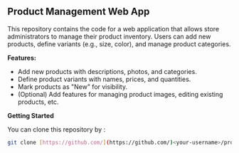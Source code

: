 ## Product Management Web App

This repository contains the code for a web application that allows store administrators to manage their product inventory. Users can add new products, define variants (e.g., size, color), and manage product categories.

**Features:**

* Add new products with descriptions, photos, and categories.
* Define product variants with names, prices, and quantities.
* Mark products as "New" for visibility.
* (Optional) Add features for managing product images, editing existing products, etc.

**Getting Started**

You can clone this repository by :

```bash
git clone [https://github.com/](https://github.com/)<your-username>/product-management-app.git
